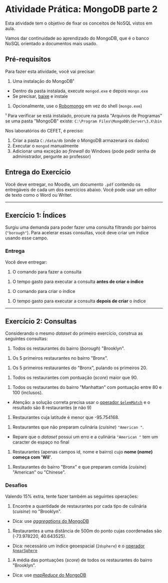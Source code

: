 <!--
  Resolução do exercício: http://www.w3resource.com/mongodb-exercises/
-->
# Atividade Prática: **MongoDB** parte 2

Esta atividade tem o objetivo de fixar os conceitos de NoSQL vistos em
aula.

Vamos dar continuidade ao aprendizado do MongoDB, que é o banco NoSQL
orientado a documentos mais usado.

## Pré-requisitos

Para fazer esta atividade, você vai precisar:

1. Uma instalação do MongoDB¹
  - Dentro da pasta instalada, execute `mongod.exe` e depois `mongo.exe`
  - Se precisar, [baixe](https://www.mongodb.org/downloads) e instale
1. Opcionalmente, use o [Robomongo](http://robomongo.org/) em vez do
  shell (`mongo.exe`)

¹ Para verificar se está instalado, procure na pasta "Arquivos de Programas"
se uma pasta "MongoDB" existe:
  `C:\Program Files\MongoDB\Server\3.X\bin`

Nos laboratórios do CEFET, é preciso:
1. Criar a pasta `C:/data/db` (onde o MongoDB armazenará os dados)
1. Executar o `mongod` manualmente
1. Adicionar uma exceção ao _firewall_ do Windows
  (pode pedir senha de administrador, pergunte ao
    professor)

## Entrega do Exercício

Você deve entregar, no Moodle, um documento `.pdf` contendo os entregáveis de
cada um dos exercícios abaixo. Você pode usar um editor de texto como o Word ou
Writer.


---
## Exercício 1: Índices

Surgiu uma demanda para poder fazer uma consulta filtrando por
bairros (`"borough"`). Para acelerar essas consultas, você deve criar um
índice usando esse campo.

### Entrega

Você deve entregar:

1. O comando para fazer a consulta

  <!-- db.restaurants.find({ borough: 'Manhattan' }); -->
1. O tempo gasto para executar a consulta **antes de criar o índice**

  <!-- db.restaurants.find({ borough: 'Manhattan' }).explain(true); -->
1. O comando para criar o índice

  <!-- db.restaurants.createIndex('borough'); -->
1. O tempo gasto para executar a consulta **depois de criar** o índice

  <!-- db.restaurants.find({ borough: 'Manhattan' }).explain(true); -->

---
## Exercício 2: **Consultas**

Considerando o mesmo _dataset_ do primeiro exercício, construa as
seguintes consultas:

1. Todos os restaurantes do bairro (_borough_) "Brooklyn".

  <!-- db.restaurants.find({ borough: 'Brooklyn' }); -->
1. Os 5 primeiros restaurantes no bairro "Bronx".

  <!-- db.restaurants.find({ borough: 'Bronx' }).limit(5); -->
1. Os 5 primeiros restaurantes do "Bronx", pulando os primeiros 20.

  <!-- db.restaurants.find({ borough: 'Manhattan' }).skip(20).limit(5); -->
1. Todos os restaurantes com pontuação (_score_) maior que 90.

  <!-- db.restaurants.find({ 'grades.score': { $gt: 90 } }); -->
1. Todos os restaurantes do bairro "Manhattan" com pontuação entre 80 e
  100 (inclusos).
  - Atenção: a solução correta precisa usar o [operador `$elemMatch`][elemMatch]
    e o resultado são 8 restaurantes (e não 9)

  <!--
    // solução incorreta:
    // semântica: um restaurante deve conter ao menos uma nota >= 80
    // e outra <= 100
    db.restaurants.find({
      borough: 'Manhattan',
      'grades.score': {
        $and: [80, 100]
      }
    });
    // solução correta:
    // semântica: um restaurante deve conter, ao mesmo tempo, ao menos uma nota
    // que esteja >= 80 e <= 100
    db.restaurants.find({
      borough: 'Manhattan',
      grades : {
        $elemMatch: {
          score: {
            $gte: 80,
            $lte :100
          }
        }
      }
    });
  -->
1. Restaurantes cuja latitude é menor que -95.754168.

  <!-- db.restaurants.find({ 'address.coords.0': { $lt: -95.754168 } }); -->
1. Restaurantes que não preparam culinária (_cuisine_) `"American "`.
  - Repare que o _dataset_ possui um erro e a culinária `"American "` tem um
    caracter de espaço no final

    <!-- db.restaurants.find({ cuisine: {$ne: 'American '} }); -->
1. Restaurantes (apenas campos id, nome e bairro) cujo **nome (_name_)
  começa com 'Wil'**.

  <!-- db.restaurants.find({ name: /^Wil/i }, { name: 1, borough: 1}); -->
1. Restaurantes do bairro "Bronx" e que preparam comida (_cuisine_)
  "American" ou "Chinese".

  <!--
    db.restaurants.find({
      borough: 'Bronx',
      $or: [
        { cuisine: 'American '},
        { cuisine: 'Chinese' }
      ]
    });
  -->

### Desafios

Valendo 15% extra, tente fazer também as seguintes operações:

1. Encontre a quantidade de restaurantes por cada tipo de culinária
  (_cuisine_) no "Brooklyn".
  - Dica: use [_aggregations_ do MongoDB][aggregations]

  <!--
  db.restaurants.aggregate([
    {
        $match: { borough: 'Brooklyn' }
    },
    {
        $group: {
            _id: '$cuisine',
            qtde: { $sum: 1 }
        }
    },
    {
        $sort: { qtde: -1 }
    }
  ]);
  -->
1. Restaurantes a uma distância de 500m do ponto cujas coordenadas são
  (-73.978220, 40.643525).
  - Dica: necessário um índice geoespacial (`2dsphere`) e
    o [operador `$nearSphere`][near]

    <!--
    db.restaurants.ensureIndex({"address.coord": "2dsphere"});
    // usando $nearSphere
    db.restaurants.find({
      "address.coord": {
          $nearSphere: {
              $geometry: {
                  type: "Point",
                  coordinates: [ -73.9784606, 40.6434024 ]
              },
              $maxDistance: 550
          }
      }
    });
    // usando $near
    db.restaurants.find({
      "address.coord": {
        $near: [ -73.9667, 40.78 ],
        $maxDistance: 500
      }
    });
    -->
1. A média das pontuações (_score_) de todos os restaurantes do
  bairro "Brooklyn".
  - Dica: use [_mapReduce_ do MongoDB][aggregations]

    <!--
    db.restaurants.mapReduce(
      // funcao "map"
      function map() {
          // emite pares para este restaurante: <bairro, array_com_todas_as_notas>
          var bairroDesteRestaurante = this.borough;
          var avaliacoes = this.grades;
          var todasNotasDesteRestaurante = avaliacoes.map(
              function(avaliacao) {
                  return avaliacao.score || 0;
              }
          );
          emit(bairroDesteRestaurante, todasNotasDesteRestaurante);
      },
      // funcao "reduce"
      function reduce(bairro, notas) {
          // "notas" eh um array de arrays
          // antes de usa-lo, vamos "achatar" de forma que fique um arrayzao
          notas = notas.reduce(function(a,b) {
              if (!Array.isArray(b)) b = [b];
              return a.concat(b);
          }, []);
          // soma todos os itens do array e divide pelo tamanho (pra tirar a media)
          return Array.sum(scores)/scores.length;
      },
      {
          query: {},
          // nome da "collection" onde os resultados serao colocados
          out: "media-de-notas"
      }
  );
  -->

[near]: https://docs.mongodb.com/manual/reference/operator/query/near/#op._S_nearM
[aggregations]: https://docs.mongodb.com/manual/aggregation/
[elemMatch]: https://docs.mongodb.com/manual/reference/operator/query/elemMatch/
